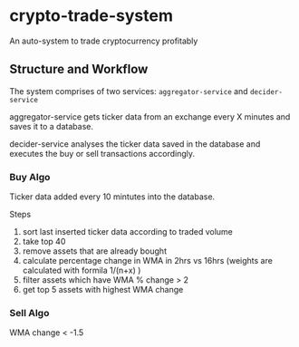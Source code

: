 # crypto-trade-system

An auto-system to trade cryptocurrency profitably

## Structure and Workflow

The system comprises of two services: `aggregator-service` and `decider-service`  

aggregator-service gets ticker data from an exchange every X minutes and saves it to a database.   

decider-service analyses the ticker data saved in the database and executes the buy or sell transactions accordingly.

### Buy Algo
  Ticker data added every 10 mintutes into the database.

  Steps

1. sort last inserted ticker data according to traded volume
2. take top 40
3. remove assets that are already bought
4. calculate percentage change in WMA in 2hrs vs 16hrs (weights are calculated with formila 1/(n+x) )
5. filter assets which have WMA % change > 2
6. get top 5 assets with highest WMA change

### Sell Algo
WMA change < -1.5